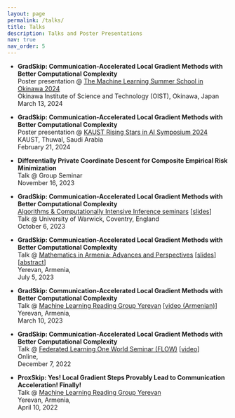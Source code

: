 ```yaml
---
layout: page
permalink: /talks/
title: Talks
description: Talks and Poster Presentations
nav: true
nav_order: 5
---
```


- **GradSkip: Communication-Accelerated Local Gradient Methods with Better Computational Complexity** \
  Poster presentation @ [The Machine Learning Summer School in Okinawa 2024](https://groups.oist.jp/mlss) \
  Okinawa Institute of Science and Technology (OIST), Okinawa, Japan \
  March 13, 2024

- **GradSkip: Communication-Accelerated Local Gradient Methods with Better Computational Complexity** \
  Poster presentation @ [KAUST Rising Stars in AI Symposium 2024](https://cemse.kaust.edu.sa/ai/aii-symp-2024) \
  KAUST, Thuwal, Saudi Arabia \
  February 21, 2024

- **Differentially Private Coordinate Descent for Composite Empirical Risk Minimization** \
  Talk @ Group Seminar \
  November 16, 2023

- **GradSkip: Communication-Accelerated Local Gradient Methods with Better Computational Complexity** \
  [Algorithms & Computationally Intensive Inference seminars](https://warwick.ac.uk/fac/sci/statistics/news/algorithms-seminars/#:~:text=06/10-,Artavazd%20Maranjyan,-Link%20opens%20in) \[[slides](https://warwick.ac.uk/fac/sci/statistics/news/algorithms-seminars/slides_2023_10_06_arto_maranjyan_gradskip.pdf)\] \
  Talk @ University of Warwick, Coventry, England \
  October 6, 2023

- **GradSkip: Communication-Accelerated Local Gradient Methods with Better Computational Complexity** \
  Talk @ [Mathematics in Armenia: Advances and Perspectives](http://mathconf.sci.am/index.html) \[[slides](https://artomaranjyan.github.io/files/talk4slide.pdf)\] \[[abstract](http://mathconf.sci.am/MiA2023AbstractsBook.pdf#page=60)\] \
  Yerevan, Armenia, \
  July 5, 2023

- **GradSkip: Communication-Accelerated Local Gradient Methods with Better Computational Complexity** \
  Talk @ [Machine Learning Reading Group Yerevan](https://groups.google.com/g/ml-reading-group-yerevan/c/F_1OGqeFImY/m/BGDIqZAWBQAJ) \[[video (Armenian)](https://www.youtube.com/watch?v=w9iHPgE82oo)\] \
  Yerevan, Armenia, \
  March 10, 2023

- **GradSkip: Communication-Accelerated Local Gradient Methods with Better Computational Complexity** \
  Talk @ [Federated Learning One World Seminar (FLOW)](https://sites.google.com/view/one-world-seminar-series-flow/archive/2022?authuser=0#h.99nho9x1b8ju) \[[video](https://youtu.be/WWhY5tO-FiM)\] \
  Online, \
  December 7, 2022

- **ProxSkip: Yes! Local Gradient Steps Provably Lead to Communication Acceleration! Finally!** \
  Talk @ [Machine Learning Reading Group Yerevan](https://groups.google.com/g/ml-reading-group-yerevan/c/-TZmYEWATuI) \
  Yerevan, Armenia, \
  April 10, 2022

